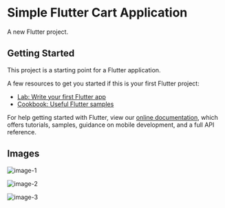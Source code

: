 # Simple Flutter Cart Application

A new Flutter project.

## Getting Started

This project is a starting point for a Flutter application.

A few resources to get you started if this is your first Flutter project:

- [Lab: Write your first Flutter app](https://flutter.dev/docs/get-started/codelab)
- [Cookbook: Useful Flutter samples](https://flutter.dev/docs/cookbook)

For help getting started with Flutter, view our
[online documentation](https://flutter.dev/docs), which offers tutorials,
samples, guidance on mobile development, and a full API reference.

## Images

![image-1](https://user-images.githubusercontent.com/68675674/155886623-2da0fa73-3fd8-42bc-8ead-988780f693b9.png)

![image-2](https://user-images.githubusercontent.com/68675674/155886657-381f03bd-abb5-45c1-8c1c-34d6c180ef9a.png)

![image-3](https://user-images.githubusercontent.com/68675674/155886678-2057734d-2e16-4019-aa64-7def5e5caa6a.png)

